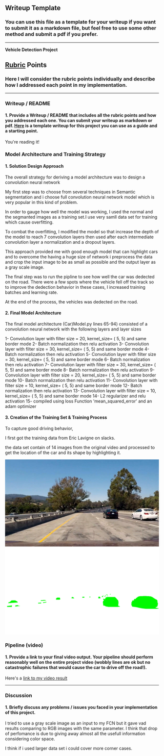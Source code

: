 ## Writeup Template
### You can use this file as a template for your writeup if you want to submit it as a markdown file, but feel free to use some other method and submit a pdf if you prefer.

---

**Vehicle Detection Project**

[//]: # (Image References)
[image1]: ./example/video1_40_x.png
[image2]: ./example/video1_40_cars.png


## [Rubric](https://review.udacity.com/#!/rubrics/513/view) Points
### Here I will consider the rubric points individually and describe how I addressed each point in my implementation.  

---
### Writeup / README

#### 1. Provide a Writeup / README that includes all the rubric points and how you addressed each one.  You can submit your writeup as markdown or pdf.  [Here](https://github.com/udacity/CarND-Vehicle-Detection/blob/master/writeup_template.md) is a template writeup for this project you can use as a guide and a starting point.  

You're reading it!


### Model Architecture and Training Strategy

#### 1. Solution Design Approach

The overall strategy for deriving a model architecture was to design a convolution neural network 

My first step was to choose from several techniques in Semantic segmentation and i choose full convolution neural network model which is very popular in this kind of problem.
 
In order to gauge how well the model was working, I used the normal and the segmanted images as a training set.I use very samll data set for training which cause overfitting.

To combat the overfitting, I modified the model so that increase the depth of the model to reach 7 convolution layers then used after each intermediate convolution layer a normalization and a dropout layers. 

This approach provided me with good enough model that can highlight cars and to overcome the having a huge size of network i preprocess the data and crop the input image to be as small as possible and the output layer as a gray scale image.

The final step was to run the pipline to see how well the car was dedected on the road. There were a few spots where the vehicle fell off the track so to improve the dedection behavior in these cases, I increased training batches and learning rate.

At the end of the process, the vehicles was dedected on the road.

#### 2. Final Model Architecture

The final model architecture (Car)Model.py lines 65-94) consisted of a convolution neural network with the following layers and layer sizes

1- Convolution layer with filter size = 20, kernel_size= ( 5, 5) and same border mode
2- Batch normalization then relu activation
3- Convolution layer with filter size = 30, kernel_size= ( 5, 5) and same border mode
4- Batch normalization then relu activation
5- Convolution layer with filter size = 30, kernel_size= ( 5, 5) and same border mode
6- Batch normalization then relu activation
7- Convolution layer with filter size = 30, kernel_size= ( 5, 5) and same border mode
8- Batch normalization then relu activation
9- Convolution layer with filter size = 20, kernel_size= ( 5, 5) and same border mode
10- Batch normalization then relu activation
11- Convolution layer with filter size = 10, kernel_size= ( 5, 5) and same border mode
12- Batch normalization then relu activation
13- Convolution layer with filter size = 10, kernel_size= ( 5, 5) and same border mode
14- L2 regularizer and relu activation
15- compiled using loss Function 'mean_squared_error' and an adam optimizer

#### 3. Creation of the Training Set & Training Process

To capture good driving behavior,

I first got the training data from Eric Lavigne on slacks.

the data set contain of 14 images from the original video and processed to get the location of the car and its shape by highlighting it.

![alt text][image1]
![alt text][image2]

### Pipeline (video)

#### 1. Provide a link to your final video output.  Your pipeline should perform reasonably well on the entire project video (wobbly lines are ok but no catastrophic failures that would cause the car to drive off the road!).

Here's a [link to my video result](./project_video.mp4)


---

### Discussion

#### 1. Briefly discuss any problems / issues you faced in your implementation of this project.

I tried to use a gray scale image as an input to my FCN  but it gave vad results comparing to RGB images with the same parameter. I think that drop of perfomance is due to giving away almost all the usefull information considering color space.

I think if i used larger data set i could cover more corner cases.


